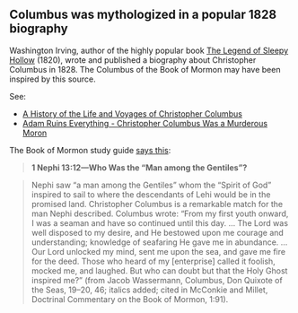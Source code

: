 ## Columbus was mythologized in a popular 1828 biography

Washington Irving, author of the highly popular book [The Legend of Sleepy Hollow](https://en.wikipedia.org/wiki/The_Legend_of_Sleepy_Hollow) (1820), wrote and published a biography about Christopher Columbus in 1828.  The Columbus of the Book of Mormon may have been inspired by this source.

See:

* [A History of the Life and Voyages of Christopher Columbus](https://en.wikipedia.org/wiki/A_History_of_the_Life_and_Voyages_of_Christopher_Columbus)
* [Adam Ruins Everything - Christopher Columbus Was a Murderous Moron](https://www.youtube.com/watch?v=k8PQXiJiLOY)


The Book of Mormon study guide [says this](https://www.lds.org/manual/book-of-mormon-student-study-guide/1-nephi-13?lang=eng):

> **1 Nephi 13:12—Who Was the “Man among the Gentiles”?**

> Nephi saw “a man among the Gentiles” whom the “Spirit of God” inspired to sail to where the descendants of Lehi would be in the promised land. Christopher Columbus is a remarkable match for the man Nephi described. Columbus wrote: “From my first youth onward, I was a seaman and have so continued until this day. … The Lord was well disposed to my desire, and He bestowed upon me courage and understanding; knowledge of seafaring He gave me in abundance. … Our Lord unlocked my mind, sent me upon the sea, and gave me fire for the deed. Those who heard of my [enterprise] called it foolish, mocked me, and laughed. But who can doubt but that the Holy Ghost inspired me?” (from Jacob Wassermann, Columbus, Don Quixote of the Seas, 19–20, 46; italics added; cited in McConkie and Millet, Doctrinal Commentary on the Book of Mormon, 1:91).
